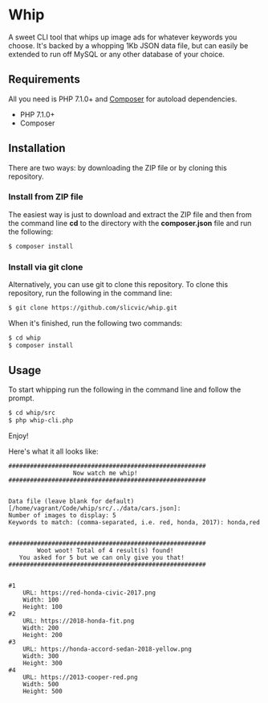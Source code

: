 # Whip

A sweet CLI tool that whips up image ads for whatever keywords you choose. It's backed by a whopping 1Kb JSON data file, but can easily be extended to run off MySQL or any other database of your choice.

## Requirements

All you need is PHP 7.1.0+ and [Composer](https://getcomposer.org/) for autoload dependencies.

* PHP 7.1.0+
* Composer

## Installation

There are two ways: by downloading the ZIP file or by cloning this repository.

### Install from ZIP file

The easiest way is just to download and extract the ZIP file and then from the command line **cd** to the directory with the **composer.json** file and run the following:

```sh
$ composer install
```

### Install via git clone

Alternatively, you can use git to clone this repository.
To clone this repository, run the following in the command line:

```sh
$ git clone https://github.com/slicvic/whip.git
```

When it's finished, run the following two commands:

```sh
$ cd whip
$ composer install
```

## Usage
To start whipping run the following in the command line and follow the prompt.

```sh
$ cd whip/src
$ php whip-cli.php
```

Enjoy!

Here's what it all looks like:

```
#######################################################
                  Now watch me whip!
#######################################################


Data file (leave blank for default) [/home/vagrant/Code/whip/src/../data/cars.json]:
Number of images to display: 5
Keywords to match: (comma-separated, i.e. red, honda, 2017): honda,red


#######################################################
        Woot woot! Total of 4 result(s) found!
   You asked for 5 but we can only give you that!
#######################################################


#1
	URL: https://red-honda-civic-2017.png
	Width: 100
	Height: 100
#2
	URL: https://2018-honda-fit.png
	Width: 200
	Height: 200
#3
	URL: https://honda-accord-sedan-2018-yellow.png
	Width: 300
	Height: 300
#4
	URL: https://2013-cooper-red.png
	Width: 500
	Height: 500
```
